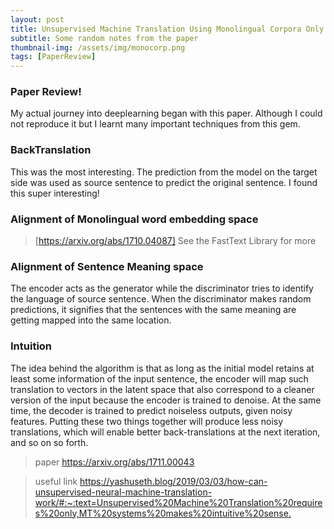 ```yaml
---
layout: post
title: Unsupervised Machine Translation Using Monolingual Corpora Only!
subtitle: Some random notes from the paper
thumbnail-img: /assets/img/monocorp.png
tags: [PaperReview]
---
```


### Paper Review!
My actual journey into deeplearning began with this paper. Although I could not reproduce it but I learnt many important techniques from this gem.

### BackTranslation
This was the most interesting. The prediction from the model on the target side was used as source sentence to predict the original sentence. I found this super interesting!

### Alignment of Monolingual word embedding space 
> [https://arxiv.org/abs/1710.04087]
See the FastText Library for more

### Alignment of Sentence Meaning space
The encoder acts as the generator while the discriminator tries to identify the language of source sentence. When the discriminator makes random predictions, it signifies that the sentences with the same meaning are getting mapped into the same location.

### Intuition 
The idea behind the algorithm is that as long as the initial model retains at least some information of the input sentence, the encoder will map such translation to vectors in the latent space that also correspond to a cleaner version of the input because the encoder is trained to denoise. At the same time, the decoder is trained to predict noiseless outputs, given noisy features. Putting these two things together will produce less noisy translations, which will enable better back-translations at the next iteration, and so on so forth.

> paper <https://arxiv.org/abs/1711.00043>  

> useful link <https://yashuseth.blog/2019/03/03/how-can-unsupervised-neural-machine-translation-work/#:~:text=Unsupervised%20Machine%20Translation%20requires%20only,MT%20systems%20makes%20intuitive%20sense.>
